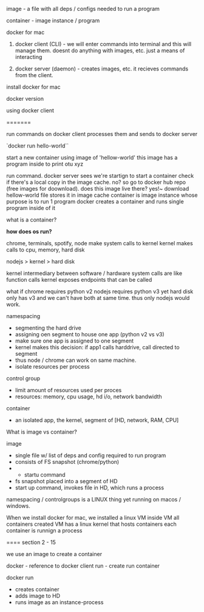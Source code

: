
image - a file with all  deps / configs needed to run a program

container - image instance / program

docker for mac
1. docker client (CLI) - we will enter commands into terminal and this will manage them.  doesnt do anything with images, etc.  just a means of interacting

2. docker server (daemon) - creates images, etc.  it recieves commands from the client.  

install docker for mac

docker version

using docker client

=======


run commands on docker client
processes them and sends to docker server

`docker run hello-world``

start a new container using image of 'hellow-world'
this image has a program inside to print otu xyz

run command.
docker server sees we're startign to start a container
check if there's a local copy in the image cache.  no?
so go to docker hub repo (free images for doownload).
does this image live there? yes!~
download hellow-world file
stores it in image cache
container is image instance whose purpose is to run 1 program
docker creates a container and runs single program inside of it

what is a container? 

__how does os run?__

chrome, terminals, spotify, node
make system calls to kernel
kernel makes calls to cpu, memory, hard disk

nodejs > kernel > hard disk

kernel intermediary between software / hardware
system calls are like function calls
kernel exposes endpoints that can be called


what if 
chrome requires python v2
nodejs requires python v3
yet hard disk only has v3
and we can't have both at same time.
thus only nodejs would work.

namespacing 
- segmenting the hard drive
- assigning oen segment to house one app (python v2 vs v3)
- make sure one app is assigned to one segment
- kernel makes this decision: if app1 calls harddrive, call directed to segment 
- thus node / chrome can work on same machine. 
- isolate resources per process


control group 
- limit amount of resources used per proces
- resources: memory, cpu usage, hd i/o, network bandwidth

container
- an isolated app, the kernel, segment of [HD, network, RAM, CPU]

What is image vs container? 

image
- single file w/ list of deps and config required to run program
- consists of FS snapshot (chrome/python)
- + startu command
- fs snapshot placed into a segment of HD
- start up command, invokes file in HD, which runs a process

namespacing / controlgroups is a LINUX thing
yet running on macos / windows.

When we install docker for mac, we installed a linux VM
inside VM all containers created
VM has a linux kernel that hosts containers 
each container is runnign a process

==== 
section 2 - 15

we use an image to create a container

docker - reference to docker client
run - create run container

docker run <image-name>

- creates container
- adds image to HD
- runs image as an instance-process



